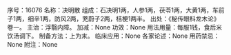 序号：16076
名称：决明散
组成：石决明1两，人参1两，茯苓1两，大黄1两，车前子1两，细辛1两，防风2两，茺蔚子2两，桔梗1两半。
出处：《秘传眼科龙木论》卷一。
主治：浮翳内障。
加减：None
功效：None
用法用量：每服1钱，食后米饮汤调下。
制备方法：上为末。
临床应用：None
各家论述：None
用药禁忌：None
附注：None
